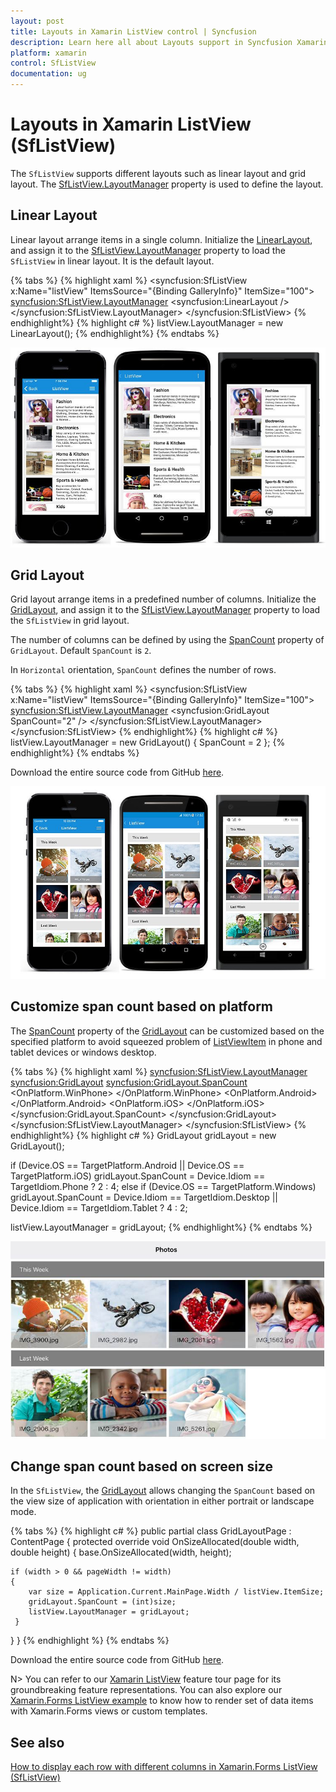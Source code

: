 ```yaml
---
layout: post
title: Layouts in Xamarin ListView control | Syncfusion
description: Learn here all about Layouts support in Syncfusion Xamarin ListView (SfListView) control and more.
platform: xamarin
control: SfListView
documentation: ug
---
```


# Layouts in Xamarin ListView (SfListView)

The `SfListView` supports different layouts such as linear layout and grid layout. The [SfListView.LayoutManager](https://help.syncfusion.com/cr/xamarin/Syncfusion.ListView.XForms.SfListView.html#Syncfusion_ListView_XForms_SfListView_LayoutManager) property is used to define the layout.

## Linear Layout

Linear layout arrange items in a single column. Initialize the [LinearLayout](https://help.syncfusion.com/cr/xamarin/Syncfusion.ListView.XForms.LinearLayout.html), and assign it to the [SfListView.LayoutManager](https://help.syncfusion.com/cr/xamarin/Syncfusion.ListView.XForms.SfListView.html#Syncfusion_ListView_XForms_SfListView_LayoutManager) property to load the `SfListView` in linear layout. It is the default layout.

{% tabs %}
{% highlight xaml %}
<ContentPage xmlns:syncfusion="clr-namespace:Syncfusion.ListView.XForms;assembly=Syncfusion.SfListView.XForms">
  <syncfusion:SfListView x:Name="listView" 
                    ItemsSource="{Binding GalleryInfo}"
                    ItemSize="100">
      <syncfusion:SfListView.LayoutManager>
        <syncfusion:LinearLayout />
      </syncfusion:SfListView.LayoutManager>
  </syncfusion:SfListView>
</ContentPage>
{% endhighlight%}
{% highlight c# %}
listView.LayoutManager = new LinearLayout();
{% endhighlight%}
{% endtabs %}

![Xamarin.Forms listview with linear view](SfListView_images/SfListView-Xamarin_img1.jpg)

## Grid Layout

Grid layout arrange items in a predefined number of columns. Initialize the [GridLayout](https://help.syncfusion.com/cr/xamarin/Syncfusion.ListView.XForms.GridLayout.html), and assign it to the [SfListView.LayoutManager](https://help.syncfusion.com/cr/xamarin/Syncfusion.ListView.XForms.SfListView.html#Syncfusion_ListView_XForms_SfListView_LayoutManager) property to load the `SfListView` in grid layout. 

The number of columns can be defined by using the [SpanCount](https://help.syncfusion.com/cr/xamarin/Syncfusion.ListView.XForms.GridLayout.html#Syncfusion_ListView_XForms_GridLayout_SpanCount) property of `GridLayout`. Default `SpanCount` is `2`.

In `Horizontal` orientation, `SpanCount` defines the number of rows.

{% tabs %}
{% highlight xaml %}
<ContentPage xmlns:syncfusion="clr-namespace:Syncfusion.ListView.XForms;assembly=Syncfusion.SfListView.XForms">
  <syncfusion:SfListView x:Name="listView" 
                    ItemsSource="{Binding GalleryInfo}"
                    ItemSize="100">
      <syncfusion:SfListView.LayoutManager>
        <syncfusion:GridLayout SpanCount="2" />
      </syncfusion:SfListView.LayoutManager>
  </syncfusion:SfListView>
</ContentPage>
{% endhighlight%}
{% highlight c# %}
listView.LayoutManager = new GridLayout() { SpanCount = 2 };
{% endhighlight%}
{% endtabs %}

Download the entire source code from GitHub [here](https://github.com/SyncfusionExamples/GridLayout-with-xamarin.forms-listview).

![Xamarin.Forms listview with grid view](SfListView_images/SfListView-GridLayout.jpg)

## Customize span count based on platform

The [SpanCount](https://help.syncfusion.com/cr/xamarin/Syncfusion.ListView.XForms.GridLayout.html#Syncfusion_ListView_XForms_GridLayout_SpanCount) property of the [GridLayout](https://help.syncfusion.com/cr/xamarin/Syncfusion.ListView.XForms.GridLayout.html) can be customized based on the specified platform to avoid squeezed problem of [ListViewItem](https://help.syncfusion.com/cr/xamarin/Syncfusion.ListView.XForms.ListViewItem.html) in phone and tablet devices or windows desktop.

{% tabs %}
{% highlight xaml %}
<ContentPage xmlns:syncfusion="clr-namespace:Syncfusion.ListView.XForms;assembly=Syncfusion.SfListView.XForms">
  <syncfusion:SfListView.LayoutManager>
    <syncfusion:GridLayout>
        <syncfusion:GridLayout.SpanCount>
        <OnPlatform x:TypeArguments="x:Int32">
          <OnPlatform.WinPhone>
            <OnIdiom x:TypeArguments="x:Int32" Phone="2" Tablet="4" Desktop="4"/>
          </OnPlatform.WinPhone>
          <OnPlatform.Android>
            <OnIdiom x:TypeArguments="x:Int32" Phone="2" Tablet="4" />
          </OnPlatform.Android>
          <OnPlatform.iOS>
            <OnIdiom x:TypeArguments="x:Int32" Phone="2" Tablet="4" />
          </OnPlatform.iOS>
        </OnPlatform>
      </syncfusion:GridLayout.SpanCount>
    </syncfusion:GridLayout>
  </syncfusion:SfListView.LayoutManager>
  </syncfusion:SfListView>
</ContentPage>
{% endhighlight%}
{% highlight c# %}
GridLayout gridLayout = new GridLayout();

if (Device.OS == TargetPlatform.Android || Device.OS == TargetPlatform.iOS)
   gridLayout.SpanCount = Device.Idiom == TargetIdiom.Phone ? 2 : 4;
else if (Device.OS == TargetPlatform.Windows)
   gridLayout.SpanCount = Device.Idiom == TargetIdiom.Desktop || Device.Idiom == TargetIdiom.Tablet ? 4 : 2;

listView.LayoutManager = gridLayout;
{% endhighlight%}
{% endtabs %}

![Xamarin.Forms listview with grid view span](SfListView_images/SfListView-GridLayoutTablet.jpg)

## Change span count based on screen size

In the `SfListView`, the [GridLayout](https://help.syncfusion.com/cr/xamarin/Syncfusion.ListView.XForms.GridLayout.html) allows changing the `SpanCount` based on the view size of application with orientation in either portrait or landscape mode.

{% tabs %}
{% highlight c# %}
public partial class GridLayoutPage : ContentPage
{
  protected override void OnSizeAllocated(double width, double height) 
  { 
    base.OnSizeAllocated(width, height); 
 
    if (width > 0 && pageWidth != width) 
    {       
        var size = Application.Current.MainPage.Width / listView.ItemSize; 
        gridLayout.SpanCount = (int)size; 
        listView.LayoutManager = gridLayout; 
     } 
  }
}
{% endhighlight %}
{% endtabs %}

Download the entire source code from GitHub [here](https://github.com/SyncfusionExamples/change-span-count-based-on-screen-size-listview-xamarin).

N> You can refer to our [Xamarin ListView](https://www.syncfusion.com/xamarin-ui-controls/xamarin-listview) feature tour page for its groundbreaking feature representations. You can also explore our [Xamarin.Forms ListView example](https://github.com/SyncfusionExamples/ListView-GettingStarted-in-Xamarin-Forms) to know how to render set of data items with Xamarin.Forms views or custom templates.

## See also

[How to display each row with different columns in Xamarin.Forms ListView (SfListView)](https://www.syncfusion.com/kb/11236)                                                                                                                                                                                        
